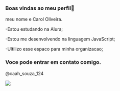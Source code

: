 ### Boas vindas ao meu perfil🐳


meu nome e Carol Oliveira.

-Estou estudando na Alura;

-Estou me desenvolvendo na linguagem JavaScript;

-Ultilizo esse espaco para minha organizacao;

### Voce pode entrar em contato comigo.

@caah_souza_124

![](https://media1.tenor.com/m/TYCbI2n0JJsAAAAC/meme.gif)
